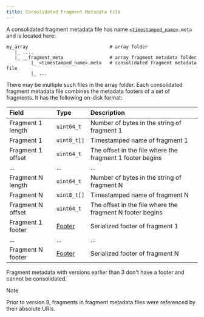 ```yaml
---
title: Consolidated Fragment Metadata File
---
```


A consolidated fragment metadata file has name [`<timestamped_name>`](./timestamped_name.md)`.meta` and is located here:

```
my_array                              # array folder
   |_ ....
   |_ __fragment_meta                 # array fragment metadata folder
         |_ <timestamped_name>.meta   # consolidated fragment metadata file
         |_ ...
```

There may be multiple such files in the array folder. Each consolidated fragment metadata file combines the metadata footers of a set of fragments. It has the following on-disk format:

| **Field** | **Type** | **Description** |
| :--- | :--- | :--- |
| Fragment 1 length | `uint64_t` | Number of bytes in the string of fragment 1 |
| Fragment 1 | `uint8_t[]` | Timestamped name of fragment 1 |
| Fragment 1 offset | `uint64_t` | The offset in the file where the fragment 1 footer begins |
| … | … | … |
| Fragment N length | `uint64_t` | Number of bytes in the string of fragment N |
| Fragment N | `uint8_t[]` | Timestamped name of fragment N |
| Fragment N offset | `uint64_t` | The offset in the file where the fragment N footer begins |
| Fragment 1 footer | [Footer](./fragment.md#footer) | Serialized footer of fragment 1 |
| … | … | … |
| Fragment N footer | [Footer](./fragment.md#footer) | Serialized footer of fragment N |

Fragment metadata with versions earlier than 3 don't have a footer and cannot be consolidated.

> [!NOTE]
> Prior to version 9, fragments in fragment metadata files were referenced by their absolute URIs.
